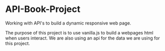 # API-Book-Project
Working with API's to build a dynamic responsive web page. 


The purpose of this project is to use vanilla.js to build a webpages html when users interact.
We are also using an api for the data we are using for this project.  

